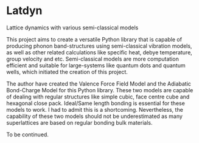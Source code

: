 # Latdyn
Lattice dynamics with various semi-classical models

This project aims to create a versatile Python library that is capable of producing phonon band-structures using semi-classical vibration models, as well as other related calculations like specific heat, debye temperature, group velocity and etc. Semi-classical models are more computation efficient and suitable for large-systems like quantum dots and quantum wells, which initiated the creation of this project.

The author have created the Valence Force Field Model and the Adiabatic Bond-Charge Model for this Python library. These two models are capable of dealing with regular structures like simple cubic, face centre cube and hexagonal close pack. Ideal/Same length bonding is essential for these models to work. I had to admit this is a shortcoming. Nevertheless, the capability of these two models should not be underestimated as many superlattices are based on regular bonding bulk materials.

To be continued.
